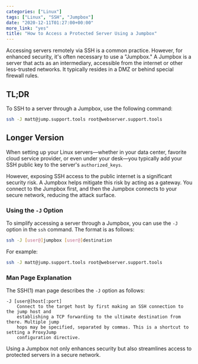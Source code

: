 ```yaml
---
categories: ["Linux"]
tags: ["Linux", "SSH", "Jumpbox"]
date: "2020-12-11T01:27:00+00:00"
more_link: "yes"
title: "How to Access a Protected Server Using a Jumpbox"
---
```


Accessing servers remotely via SSH is a common practice. However, for enhanced security, it's often necessary to use a "Jumpbox." A Jumpbox is a server that acts as an intermediary, accessible from the internet or other less-trusted networks. It typically resides in a DMZ or behind special firewall rules.

## TL;DR

To SSH to a server through a Jumpbox, use the following command:

```bash
ssh -J matt@jump.support.tools root@webserver.support.tools
```

<!--more-->

## Longer Version

When setting up your Linux servers—whether in your data center, favorite cloud service provider, or even under your desk—you typically add your SSH public key to the server's `authorized_keys`. 

However, exposing SSH access to the public internet is a significant security risk. A Jumpbox helps mitigate this risk by acting as a gateway. You connect to the Jumpbox first, and then the Jumpbox connects to your secure network, reducing the attack surface.

### Using the `-J` Option

To simplify accessing a server through a Jumpbox, you can use the `-J` option in the `ssh` command. The format is as follows:

```bash
ssh -J [user@]jumpbox [user@]destination
```

For example:

```bash
ssh -J matt@jump.support.tools root@webserver.support.tools
```

### Man Page Explanation

The SSH(1) man page describes the `-J` option as follows:

```
-J [user@]host[:port]
    Connect to the target host by first making an SSH connection to the jump host and
    establishing a TCP forwarding to the ultimate destination from there. Multiple jump
    hops may be specified, separated by commas. This is a shortcut to setting a ProxyJump
    configuration directive.
```

Using a Jumpbox not only enhances security but also streamlines access to protected servers in a secure network.
